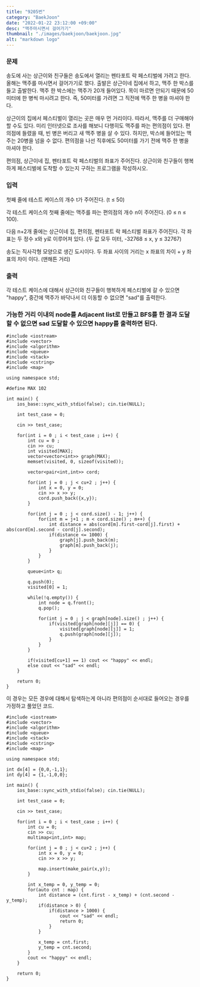 ```yaml
---
title: "9205번"
category: "BaekJoon"
date: "2022-01-22 23:12:00 +09:00"
desc: "맥주마시면서 걸어가기"
thumbnail: "./images/baekjoon/baekjoon.jpg"
alt: "markdown logo"
---
```


### 문제
송도에 사는 상근이와 친구들은 송도에서 열리는 펜타포트 락 페스티벌에 가려고 한다. 올해는 맥주를 마시면서 걸어가기로 했다. 출발은 상근이네 집에서 하고, 맥주 한 박스를 들고 출발한다. 맥주 한 박스에는 맥주가 20개 들어있다. 목이 마르면 안되기 때문에 50미터에 한 병씩 마시려고 한다. 즉, 50미터를 가려면 그 직전에 맥주 한 병을 마셔야 한다.

상근이의 집에서 페스티벌이 열리는 곳은 매우 먼 거리이다. 따라서, 맥주를 더 구매해야 할 수도 있다. 미리 인터넷으로 조사를 해보니 다행히도 맥주를 파는 편의점이 있다. 편의점에 들렸을 때, 빈 병은 버리고 새 맥주 병을 살 수 있다. 하지만, 박스에 들어있는 맥주는 20병을 넘을 수 없다. 편의점을 나선 직후에도 50미터를 가기 전에 맥주 한 병을 마셔야 한다.

편의점, 상근이네 집, 펜타포트 락 페스티벌의 좌표가 주어진다. 상근이와 친구들이 행복하게 페스티벌에 도착할 수 있는지 구하는 프로그램을 작성하시오.

### 입력
첫째 줄에 테스트 케이스의 개수 t가 주어진다. (t ≤ 50)

각 테스트 케이스의 첫째 줄에는 맥주를 파는 편의점의 개수 n이 주어진다. (0 ≤ n ≤ 100).

다음 n+2개 줄에는 상근이네 집, 편의점, 펜타포트 락 페스티벌 좌표가 주어진다. 각 좌표는 두 정수 x와 y로 이루어져 있다. (두 값 모두 미터, -32768 ≤ x, y ≤ 32767)

송도는 직사각형 모양으로 생긴 도시이다. 두 좌표 사이의 거리는 x 좌표의 차이 + y 좌표의 차이 이다. (맨해튼 거리)

### 출력
각 테스트 케이스에 대해서 상근이와 친구들이 행복하게 페스티벌에 갈 수 있으면 "happy", 중간에 맥주가 바닥나서 더 이동할 수 없으면 "sad"를 출력한다. 

### 가능한 거리 이내의 node를 Adjacent list로 만들고 BFS를 한 결과 도달할 수 없으면 sad 도달할 수 있으면 happy를 출력하면 된다.

    #include <iostream>
    #include <vector>
    #include <algorithm>
    #include <queue>
    #include <stack>
    #include <cstring>
    #include <map>

    using namespace std;

    #define MAX 102

    int main() {
        ios_base::sync_with_stdio(false); cin.tie(NULL);
        
        int test_case = 0;
        
        cin >> test_case;

        for(int i = 0 ; i < test_case ; i++) {
            int cu = 0 ;
            cin >> cu;
            int visited[MAX];
            vector<vector<int>> graph(MAX);
            memset(visited, 0, sizeof(visited));

            vector<pair<int,int>> cord;

            for(int j = 0 ; j < cu+2 ; j++) {
                int x = 0, y = 0;
                cin >> x >> y;
                cord.push_back({x,y});
            }

            for(int j = 0 ; j < cord.size() - 1; j++) {
                for(int m = j+1 ; m < cord.size() ; m++) {
                    int distance = abs(cord[m].first-cord[j].first) + abs(cord[m].second - cord[j].second);
                    if(distance <= 1000) {
                        graph[j].push_back(m);
                        graph[m].push_back(j);
                    }
                }
            }
            
            queue<int> q;
            
            q.push(0);
            visited[0] = 1;

            while(!q.empty()) {
                int node = q.front();
                q.pop();

                for(int j = 0 ; j < graph[node].size() ; j++) {
                    if(visited[graph[node][j]] == 0) {
                        visited[graph[node][j]] = 1;
                        q.push(graph[node][j]);
                    }
                }
            }
            
            if(visited[cu+1] == 1) cout << "happy" << endl;
            else cout << "sad" << endl;
        }

        return 0;
    }

이 경우는 모든 경우에 대해서 탐색하는게 아니라 편의점이 순서대로 들어오는 경우를 가정하고 풀었던 코드.

    #include <iostream>
    #include <vector>
    #include <algorithm>
    #include <queue>
    #include <stack>
    #include <cstring>
    #include <map>

    using namespace std;

    int dx[4] = {0,0,-1,1};
    int dy[4] = {1,-1,0,0};

    int main() {
        ios_base::sync_with_stdio(false); cin.tie(NULL);
        
        int test_case = 0;
        
        cin >> test_case;

        for(int i = 0 ; i < test_case ; i++) {
            int cu = 0;
            cin >> cu;
            multimap<int,int> map;

            for(int j = 0 ; j < cu+2 ; j++) {
                int x = 0, y = 0;
                cin >> x >> y;

                map.insert(make_pair(x,y));
            }
            
            int x_temp = 0, y_temp = 0;
            for(auto cnt : map) {
                int distance = (cnt.first - x_temp) + (cnt.second - y_temp);
                if(distance > 0) {
                    if(distance > 1000) {
                        cout << "sad" << endl;
                        return 0;
                    }
                }

                x_temp = cnt.first;
                y_temp = cnt.second;
            }
            cout << "happy" << endl;
        }
        
        return 0;
    }